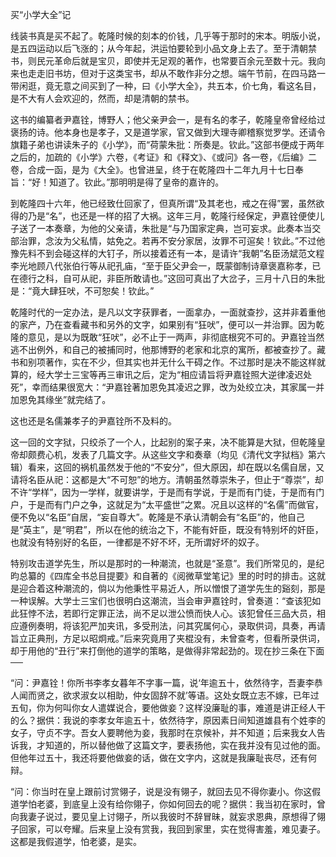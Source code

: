 买“小学大全”记

  

线装书真是买不起了。乾隆时候的刻本的价钱，几乎等于那时的宋本。明版小说，是五四运动以后飞涨的；从今年起，洪运怕要轮到小品文身上去了。至于清朝禁书，则民元革命后就是宝贝，即使并无足观的著作，也常要百余元至数十元。我向来也走走旧书坊，但对于这类宝书，却从不敢作非分之想。端午节前，在四马路一带闲逛，竟无意之间买到了一种，曰《小学大全》，共五本，价七角，看这名目，是不大有人会欢迎的，然而，却是清朝的禁书。

这书的编纂者尹嘉铨，博野人；他父亲尹会一，是有名的孝子，乾隆皇帝曾经给过褒扬的诗。他本身也是孝子，又是道学家，官又做到大理寺卿稽察觉罗学。还请令旗籍子弟也讲读朱子的《小学》，而“荷蒙朱批：所奏是。钦此。”这部书便成于两年之后的，加疏的《小学》六卷，《考证》和《释文》、《或问》各一卷，《后编》二卷，合成一函，是为《大全》。也曾进呈，终于在乾隆四十二年九月十七日奉旨：“好！知道了。钦此。”那明明是得了皇帝的嘉许的。

到乾隆四十六年，他已经致仕回家了，但真所谓“及其老也，戒之在得”罢，虽然欲得的乃是“名”，也还是一样的招了大祸。这年三月，乾隆行经保定，尹嘉铨便使儿子送了一本奏章，为他的父亲请，朱批是“与乃国家定典，岂可妄求。此奏本当交部治罪，念汝为父私情，姑免之。若再不安分家居，汝罪不可逭矣！钦此。”不过他豫先料不到会碰这样的大钉子，所以接着还有一本，是请许“我朝”名臣汤斌范文程李光地顾八代张伯行等从祀孔庙，“至于臣父尹会一，既蒙御制诗章褒嘉称孝，已在德行之科，自可从祀，非臣所敢请也。”这回可真出了大岔子，三月十八日的朱批是：“竟大肆狂吠，不可恕矣！钦此。”

乾隆时代的一定办法，是凡以文字获罪者，一面拿办，一面就查抄，这并非着重他的家产，乃在查看藏书和另外的文字，如果别有“狂吠”，便可以一并治罪。因为乾隆的意见，是以为既敢“狂吠”，必不止于一两声，非彻底根究不可的。尹嘉铨当然逃不出例外，和自己的被捕同时，他那博野的老家和北京的寓所，都被查抄了。藏书和别项著作，实在不少，但其实也并无什么干碍之作。不过那时是决不能这样就算的，经大学士三宝等再三审讯之后，定为“相应请旨将尹嘉铨照大逆律凌迟处死”，幸而结果很宽大：“尹嘉铨著加恩免其凌迟之罪，改为处绞立决，其家属一并加恩免其缘坐”就完结了。

这也还是名儒兼孝子的尹嘉铨所不及料的。

这一回的文字狱，只绞杀了一个人，比起别的案子来，决不能算是大狱，但乾隆皇帝却颇费心机，发表了几篇文字。从这些文字和奏章（均见《清代文字狱档》第六辑）看来，这回的祸机虽然发于他的“不安分”，但大原因，却在既以名儒自居，又请将名臣从祀：这都是大“不可恕”的地方。清朝虽然尊崇朱子，但止于“尊崇”，却不许“学样”，因为一学样，就要讲学，于是而有学说，于是而有门徒，于是而有门户，于是而有门户之争，这就足为“太平盛世”之累。况且以这样的“名儒”而做官，便不免以“名臣”自居，“妄自尊大”。乾隆是不承认清朝会有“名臣”的，他自己是“英主”，是“明君”，所以在他的统治之下，不能有奸臣，既没有特别坏的奸臣，也就没有特别好的名臣，一律都是不好不坏，无所谓好坏的奴子。

特别攻击道学先生，所以是那时的一种潮流，也就是“圣意”。我们所常见的，是纪昀总纂的《四库全书总目提要》和自著的《阅微草堂笔记》里的时时的排击。这就是迎合着这种潮流的，倘以为他秉性平易近人，所以憎恨了道学先生的谿刻，那是一种误解。大学士三宝们也很明白这潮流，当会审尹嘉铨时，曾奏道：“查该犯如此狂悖不法，若即行定罪正法，尚不足以泄公愤而快人心。该犯曾任三品大员，相应遵例奏明，将该犯严加夹讯，多受刑法，问其究属何心，录取供词，具奏，再请旨立正典刑，方足以昭炯戒。”后来究竟用了夹棍没有，未曾查考，但看所录供词，却于用他的“丑行”来打倒他的道学的策略，是做得非常起劲的。现在抄三条在下面──

  

“问：尹嘉铨！你所书李孝女暮年不字事一篇，说‘年逾五十，依然待字，吾妻李恭人闻而贤之，欲求淑女以相助，仲女固辞不就’等语。这处女既立志不嫁，已年过五旬，你为何叫你女人遣媒说合，要他做妾？这样没廉耻的事，难道是讲正经人干的么？据供：我说的李孝女年逾五十，依然待字，原因素日间知道雄县有个姓李的女子，守贞不字。吾女人要聘他为妾，我那时在京候补，并不知道；后来我女人告诉我，才知道的，所以替他做了这篇文字，要表扬他，实在我并没有见过他的面。但他年过五十，我还将要他做妾的话，做在文字内，这就是我廉耻丧尽，还有何辩。

“问：你当时在皇上跟前讨赏翎子，说是没有翎子，就回去见不得你妻小。你这假道学怕老婆，到底皇上没有给你翎子，你如何回去的呢？据供：我当初在家时，曾向我妻子说过，要见皇上讨翎子，所以我彼时不辞冒昧，就妄求恩典，原想得了翎子回家，可以夸耀。后来皇上没有赏我，我回到家里，实在觉得害羞，难见妻子。这都是我假道学，怕老婆，是实。